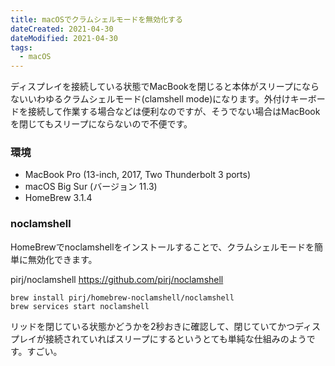 ```yaml
---
title: macOSでクラムシェルモードを無効化する
dateCreated: 2021-04-30
dateModified: 2021-04-30
tags:
  - macOS
---
```


ディスプレイを接続している状態でMacBookを閉じると本体がスリープにならないいわゆるクラムシェルモード(clamshell mode)になります。外付けキーボードを接続して作業する場合などは便利なのですが、そうでない場合はMacBookを閉じてもスリープにならないので不便です。


### 環境

- MacBook Pro (13-inch, 2017, Two Thunderbolt 3 ports)
- macOS Big Sur (バージョン 11.3)
- HomeBrew 3.1.4


### noclamshell

HomeBrewでnoclamshellをインストールすることで、クラムシェルモードを簡単に無効化できます。

pirj/noclamshell
https://github.com/pirj/noclamshell

```shell
brew install pirj/homebrew-noclamshell/noclamshell
brew services start noclamshell
```

リッドを閉じている状態かどうかを2秒おきに確認して、閉じていてかつディスプレイが接続されていればスリープにするというとても単純な仕組みのようです。すごい。